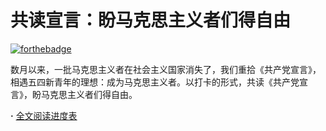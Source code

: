 # 共读宣言：盼马克思主义者们得自由  

[![forthebadge](https://forthebadge.com/images/badges/free-chinese-activist-costanza.svg)](https://forthebadge.com)

数月以来，一批马克思主义者在社会主义国家消失了，我们重拾《共产党宣言》，相遇五四新青年的理想：成为马克思主义者。以打卡的形式，共读《共产党宣言》，盼马克思主义者们得自由。  

**·** [全文阅读进度表](https://github.com/typethon/communist/blob/master/schedule.md)
